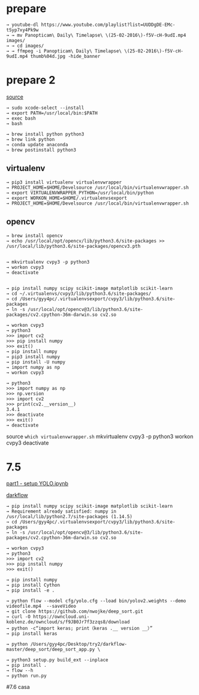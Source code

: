 # prepare
```
→ youtube-dl https://www.youtube.com/playlist?list=UUDDgDE-EMc-tSyp7xy4Pk9w
→ → mv Panopticam\ Daily\ Timelapse\ \(25-02-2016\)-f5V-cH-9udI.mp4 images/
→ → cd images/
→ → ffmpeg -i Panopticam\ Daily\ Timelapse\ \(25-02-2016\)-f5V-cH-9udI.mp4 thumb%04d.jpg -hide_banner
```
# prepare 2
[source](https://medium.com/@nuwanprabhath/installing-opencv-in-macos-high-sierra-for-python-3-89c79f0a246a)
```
→ sudo xcode-select --install
→ export PATH=/usr/local/bin:$PATH
→ exec bash
→ bash

→ brew install python python3
→ brew link python
→ conda update anaconda
→ brew postinstall python3
```

## virtualenv
```
→ pip3 install virtualenv virtualenvwrapper
→ PROJECT_HOME=$HOME/Develsource /usr/local/bin/virtualenvwrapper.sh
→ export VIRTUALENVWRAPPER_PYTHON=/usr/local/bin/python
→ export WORKON_HOME=$HOME/.virtualenvsexport
→ PROJECT_HOME=$HOME/Develsource /usr/local/bin/virtualenvwrapper.sh
```

## opencv
```
→ brew install opencv
→ echo /usr/local/opt/opencv/lib/python3.6/site-packages >> /usr/local/lib/python3.6/site-packages/opencv3.pth


→ mkvirtualenv cvpy3 -p python3
→ workon cvpy3
→ deactivate


→ pip install numpy scipy scikit-image matplotlib scikit-learn
→ cd ~/.virtualenvs/cvpy3/lib/python3.6/site-packages/
→ cd /Users/gyy4pc/.virtualenvsexport/cvpy3/lib/python3.6/site-packages
→ ln -s /usr/local/opt/opencv@3/lib/python3.6/site-packages/cv2.cpython-36m-darwin.so cv2.so

→ workon cvpy3
→ python3
>>> import cv2
>>> pip install numpy
>>> exit()
→ pip install numpy
→ pip3 install numpy
→ pip install -U numpy
→ import numpy as np
→ workon cvpy3

→ python3
>>> import numpy as np
>>> np.version
>>> import cv2
>>> print(cv2.__version__)
3.4.1
>>> deactivate
>>> exit()
→ deactivate
```

source `which virtualenvwrapper.sh`
mkvirtualenv cvpy3 -p python3
workon cvpy3
deactivate

# 7.5
[part1 - setup YOLO.ipynb](https://github.com/markjay4k/YOLO-series/blob/master/part1%20-%20setup%20YOLO.ipynb)

[darkflow](https://github.com/thtrieu/darkflow)

```
→ pip install numpy scipy scikit-image matplotlib scikit-learn
→ Requirement already satisfied: numpy in /usr/local/lib/python2.7/site-packages (1.14.5)
→ cd /Users/gyy4pc/.virtualenvsexport/cvpy3/lib/python3.6/site-packages
→ ln -s /usr/local/opt/opencv@3/lib/python3.6/site-packages/cv2.cpython-36m-darwin.so cv2.so

→ workon cvpy3
→ python3
>>> import cv2
>>> pip install numpy
>>> exit()

→ pip install numpy
→ pip install Cython
→ pip install -e .

→ python flow --model cfg/yolo.cfg --load bin/yolov2.weights --demo videofile.mp4  --saveVideo
→ git clone https://github.com/nwojke/deep_sort.git
→ curl -O https://owncloud.uni-koblenz.de/owncloud/s/f9JB0Jr7f3zzqs8/download
→ python -c“import keras; print（keras .__ version __）”
→ pip install keras

→ python /Users/gyy4pc/Desktop/try2/darkflow-master/deep_sort/deep_sort_app.py \

→ python3 setup.py build_ext --inplace
→ pip install .
→ flow --h
→ python run.py
```

#7.6 casa
